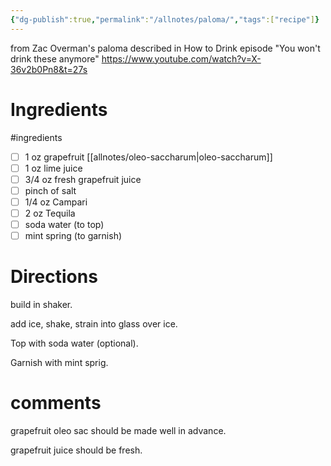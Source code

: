 ```yaml
---
{"dg-publish":true,"permalink":"/allnotes/paloma/","tags":["recipe"]}
---
```


from Zac Overman's paloma described in How to Drink episode "You won't drink these anymore"
https://www.youtube.com/watch?v=X-36v2b0Pn8&t=27s


# Ingredients
#ingredients 
* [ ] 1 oz grapefruit [[allnotes/oleo-saccharum\|oleo-saccharum]]
* [ ] 1 oz lime juice
* [ ] 3/4 oz fresh grapefruit juice
* [ ] pinch of salt
* [ ] 1/4 oz Campari
* [ ] 2 oz Tequila
* [ ] soda water (to top)
* [ ] mint spring (to garnish)

# Directions

build in shaker.

add ice, shake, strain into glass over ice.

Top with soda water (optional).

Garnish with mint sprig.

# comments

grapefruit oleo sac should be made well in advance.

grapefruit juice should be fresh.
